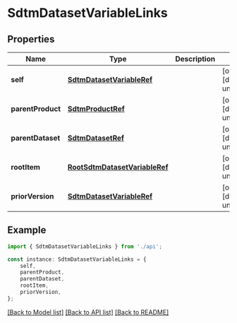 # SdtmDatasetVariableLinks


## Properties

Name | Type | Description | Notes
------------ | ------------- | ------------- | -------------
**self** | [**SdtmDatasetVariableRef**](SdtmDatasetVariableRef.md) |  | [optional] [default to undefined]
**parentProduct** | [**SdtmProductRef**](SdtmProductRef.md) |  | [optional] [default to undefined]
**parentDataset** | [**SdtmDatasetRef**](SdtmDatasetRef.md) |  | [optional] [default to undefined]
**rootItem** | [**RootSdtmDatasetVariableRef**](RootSdtmDatasetVariableRef.md) |  | [optional] [default to undefined]
**priorVersion** | [**SdtmDatasetVariableRef**](SdtmDatasetVariableRef.md) |  | [optional] [default to undefined]

## Example

```typescript
import { SdtmDatasetVariableLinks } from './api';

const instance: SdtmDatasetVariableLinks = {
    self,
    parentProduct,
    parentDataset,
    rootItem,
    priorVersion,
};
```

[[Back to Model list]](../README.md#documentation-for-models) [[Back to API list]](../README.md#documentation-for-api-endpoints) [[Back to README]](../README.md)
